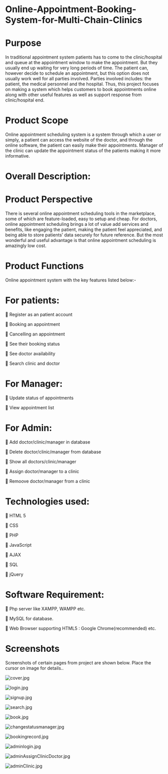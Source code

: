# Online-Appointment-Booking-System-for-Multi-Chain-Clinics

# Purpose
In traditional appointment system patients has to come to the clinic/hospital and queue at the
appointment window to make the appointment. But they usually end up waiting for very long
periods of time. The patient can, however decide to schedule an appointment, but this option
does not usually work well for all parties involved. Parties involved includes: the patient, the
medical personnel and the hospital. Thus, this project focuses on making a system which
helps customers to book appointments online along with other useful features as well as support response
from clinic/hospital end.

# Product Scope
Online appointment scheduling system is a system through which a user or simply, a patient
can access the website of the doctor, and through the online software, the patient can easily
make their appointments. Manager of the clinic can update the appointment status of the
patients making it more informative.

# Overall Description:

# Product Perspective
There is several online appointment scheduling tools in the marketplace, some of which are
feature-loaded, easy to setup and cheap. For doctors, online appointment scheduling brings a
lot of value add services and benefits, like engaging the patient, making the patient feel
appreciated, and being able to store patients’ data securely for future reference. But the most
wonderful and useful advantage is that online appointment scheduling is amazingly low cost.

# Product Functions
Online appointment system with the key features listed below:-
# For patients:
 Register as an patient account

 Booking an appointment

 Cancelling an appointment

 See their booking status

 See doctor availability

 Search clinic and doctor

# For Manager:
 Update status of appointments

 View appointment list

# For Admin:
 Add doctor/clinic/manager in database

 Delete doctor/clinic/manager from database

 Show all doctors/clinic/manager

 Assign doctor/manager to a clinic

 Remoove doctor/manager from a clinic


# Technologies used:
 HTML 5

 CSS

 PHP

 JavaScript

 AJAX

 SQL

 jQuery


# Software Requirement:
 Php server like XAMPP, WAMPP etc.

 MySQL for database.

 Web Browser supporting HTML5 : Google Chrome(recommended) etc.

# Screenshots
Screenshots of certain pages from project are shown below. Place the cursor on image for details..

![cover.jpg](system%20screenshots/cover.JPG "Cover Page")

![login.jpg](system%20screenshots/login.JPG "login Page")

![signup.jpg](system%20screenshots/signup.JPG "Signup Page")

![search.jpg](system%20screenshots/search.JPG "Search Doctor Page")

![book.jpg](system%20screenshots/book.JPG "Book Page")

![changestatusmanager.jpg](system%20screenshots/changestatusmanager.JPG "Change Status Manager Side Page")

![bookingrecord.jpg](system%20screenshots/bookingrecord.JPG "Booking History Patient Side Page")

![adminlogin.jpg](system%20screenshots/adminlogin.JPG "Admin Login Page")

![adminAssignClinicDoctor.jpg](system%20screenshots/adminAssignClinicDoctor.JPG "Admin Side Assigning Doctor To Clinic Page")

![adminClinic.jpg](system%20screenshots/adminClinic.JPG "Add Clinic Admin Side Page")
